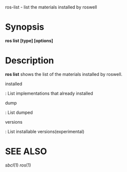 ros-list - list the materials installed by roswell

# Synopsis

**ros list [type] [options]**

<!-- # subcommands -->

<!-- somecommand -->
<!-- :description. end with a period. -->

# Description

**ros list** shows the list of the materials installed by roswell.

installed

  : List implementations that already installed

dump

  : List dumped

versions

  : List installable versions(experimental)

<!-- # options -->
<!--  -->
<!-- # Environmental Variables -->

# SEE ALSO
_sbcl_(1) _ros_(1)

